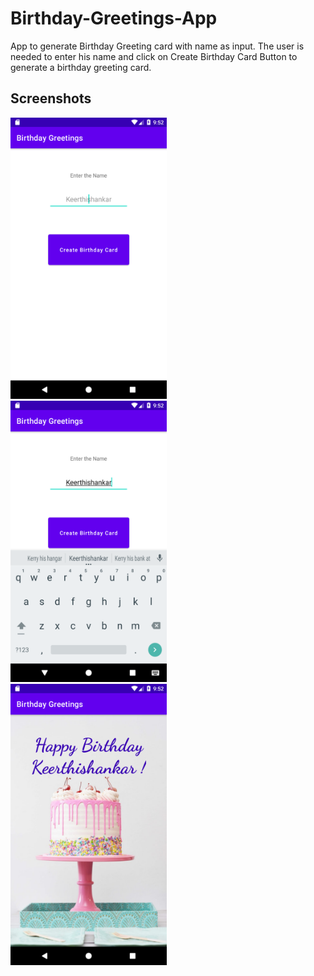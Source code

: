 # Birthday-Greetings-App


App to generate Birthday Greeting card with name as input.
The user is needed to enter his name and click on Create Birthday Card Button to generate a birthday greeting card.

## Screenshots

<img src="/Image/Screenshot_1.png" width="250" height="450" > &nbsp;&nbsp;&nbsp;  <img src="/Image/Screenshot_2.png" width="250" height="450" >  &nbsp;&nbsp;&nbsp;   <img src="/Image/Screenshot_3.png" width="250" height="450" >
